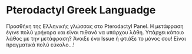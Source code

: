 # Pterodactyl Greek Languadge
Προσθήκη της Ελληνικής γλώσσας στο Pterodactyl Panel. Η μετάφραση έγινε πολύ γρήγορα και είναι πιθανό να υπάρχου λάθη. Υπάρχει κάποιο λάθος με την μετάφραση? Άνοιξε ένα Issue ή φτιάξε το μόνος σου! Είναι πραγματικά πολύ εύκολο...!
